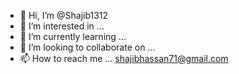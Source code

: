 - 👋 Hi, I’m @Shajib1312
- 👀 I’m interested in ...
- 🌱 I’m currently learning ...
- 💞️ I’m looking to collaborate on ...
- 📫 How to reach me ... shajibhassan71@gmail.com

<!---
Shajib1312/Shajib1312 is a ✨ special ✨ repository because its `README.md` (this file) appears on your GitHub profile.
You can click the Preview link to take a look at your changes.
--->
